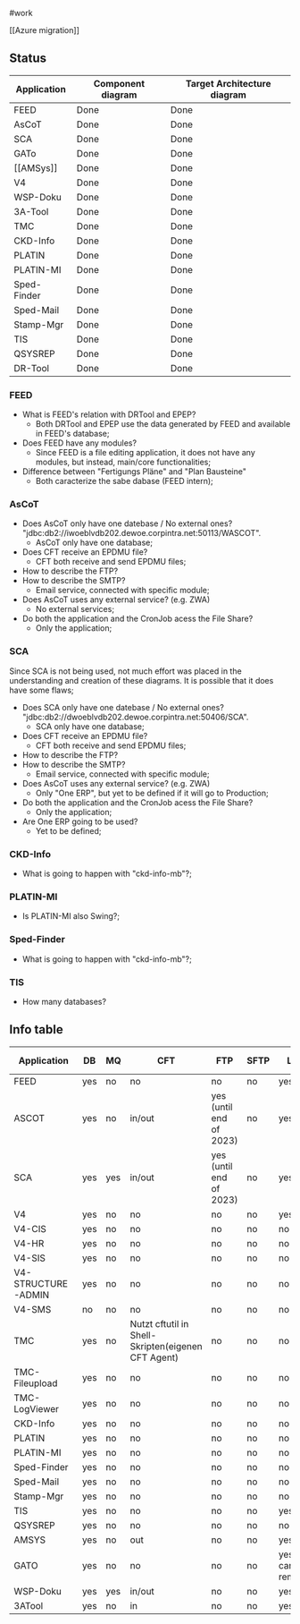 #work 

[[Azure migration]]
## Status

| Application | Component diagram | Target Architecture diagram |
| ----------- | ----------------- | --------------------------- |
| FEED        | Done              | Done                        |
| AsCoT       | Done              | Done                        |
| SCA         | Done              | Done                        |
| GATo        | Done              | Done                        |
| [[AMSys]]       | Done              | Done                        |
| V4          | Done              | Done                        |
| WSP-Doku    | Done              | Done                        |
| 3A-Tool     | Done              | Done                        |
| TMC         | Done           | Done                     |
| CKD-Info    | Done           | Done                     |
| PLATIN      | Done           | Done                     |
| PLATIN-MI   | Done           | Done                     |
| Sped-Finder | Done           | Done                     |
| Sped-Mail   | Done           | Done                     |
| Stamp-Mgr   | Done           | Done                     |
| TIS         | Done           | Done                     |
| QSYSREP     | Done           | Done                     |
| DR-Tool     | Done                  | Done                             |

### FEED

* What is FEED's relation with DRTool and EPEP?
	* Both DRTool and EPEP use the data generated by FEED and available in FEED's database; 
* Does FEED have any modules?
	* Since FEED is a file editing application, it does not have any modules, but instead, main/core functionalities;
* Difference between "Fertigungs Pläne" and "Plan Bausteine"
	* Both caracterize the sabe dabase (FEED intern);
### AsCoT
* Does AsCoT only have one datebase / No external ones? "jdbc:db2://iwoeblvdb202.dewoe.corpintra.net:50113/WASCOT".
	* AsCoT only have one database;
* Does CFT receive an EPDMU file?
	* CFT both receive and send EPDMU files;
* How to describe the FTP?
* How to describe the SMTP?
	* Email service, connected with specific module;
* Does AsCoT uses any external service? (e.g. ZWA)
	* No external services;
* Do both the application and the CronJob acess the File Share?
	* Only the application;
### SCA
Since SCA is not being used, not much effort was placed in the understanding and creation of these diagrams. It is possible that it does have some flaws;

* Does SCA only have one datebase / No external ones? "jdbc:db2://dwoeblvdb202.dewoe.corpintra.net:50406/SCA".
	* SCA only have one database;
* Does CFT receive an EPDMU file?
	* CFT both receive and send EPDMU files;
* How to describe the FTP?
* How to describe the SMTP?
	* Email service, connected with specific module;
* Does AsCoT uses any external service? (e.g. ZWA)
	* Only "One ERP", but yet to be defined if it will go to Production;
* Do both the application and the CronJob acess the File Share?
	* Only the application;
* Are One ERP going to be used?
	* Yet to be defined;
### CKD-Info
* What is going to happen with "ckd-info-mb"?;
### PLATIN-MI
* Is PLATIN-MI also Swing?;
### Sped-Finder
* What is going to happen with "ckd-info-mb"?;
### TIS
* How many databases?
##  Info table

|Application|DB|MQ|CFT|FTP|SFTP|LDAP|SMTP|REST|SOAP|Main Frame|Mail|Fileshare|
|---|---|---|---|---|---|---|---|---|---|---|---|---|
|FEED|yes|no|no|no|no|yes|no|no|yes|no|no|no|
|ASCOT|yes|no|in/out|yes (until end of 2023)|no|yes|yes|no|no|no|sim|sim|
|SCA|yes|yes|in/out|yes  (until end of 2023)|no|yes|yes|no|no|yes|?|sim|
|V4|yes|no|no|no|no|yes|no|in/out|no|?|?|?|
|V4-CIS|yes|no|no|no|no|no|no|out|no|?|?|?|
|V4-HR|yes|no|no|no|no|no|no|in/out|no|?|?|?|
|V4-SIS|yes|no|no|no|no|no|no|in/out|no|?|?|?|
|V4-STRUCTURE-ADMIN|yes|no|no|no|no|no|no|out|no|?|?|?|
|V4-SMS|no|no|no|no|no|no|yes|out|no|?|?|?|
|TMC|yes|no|Nutzt cftutil in Shell-Skripten(eigenen CFT Agent)|no|no|no|no|out|no|?|?|?|
|TMC-Fileupload|yes|no|no|no|no|no|out|out|no|?|?|?|
|TMC-LogViewer|yes|no|no|no|no|no|no|out|no|?|?|?|
|CKD-Info|yes|no|no|no|no|no|no|out|no|?|?|?|
|PLATIN|yes|no|no|no|no|no|no|no|no|?|?|?|
|PLATIN-MI|yes|no|no|no|no|no|no|no|no|?|?|?|
|Sped-Finder|yes|no|no|no|no|no|no|out|no|?|?|?|
|Sped-Mail|yes|no|no|no|no|no|no|out|no|?|?|?|
|Stamp-Mgr|yes|no|no|no|no|no|no|out|no|?|?|?|
|TIS|yes|no|no|no|no|yes|no|out|no|?|?|?|
|QSYSREP|yes|no|no|no|no|no|no|no|no|?|?|?|
|AMSYS|yes|no|out|no|no|yes|yes|no|no|?|?|?|
|GATO|yes|no|no|no|no|yes (but can be removed)|yes|no|no|?|?|?|
|WSP-Doku|yes|yes|in/out|no|no|yes|yes|in/out|no|?|?|?|
|3ATool|yes|no|in|no|no|yes|yes|no|yes|?|?|?|

